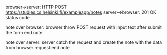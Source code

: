 browser->server: HTTP POST https://studies.cs.helsinki.fi/exampleapp/notes
server-->browser: 201 OK status code

note over browser:
browser throw POST request with
input text after submit the form
end note

note over server:
server catch the request and
create the note with the data from
browser request
end note